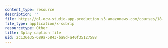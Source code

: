 ```yaml
---
content_type: resource
description: ''
file: https://ol-ocw-studio-app-production.s3.amazonaws.com/courses/18-01-single-variable-calculus-fall-2006/2c136e35689a5843ba8da40f35127588_MK_0QHbUnIA.vtt
file_type: application/x-subrip
resourcetype: Other
title: 3play caption file
uid: 2c136e35-689a-5843-ba8d-a40f35127588
---
```

